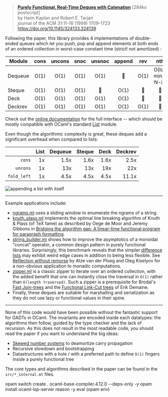 > **[Purely Functional, Real-Time Deques with Catenation]** \[284ko postscript\] \
> by Haim Kaplan and Robert E. Tarjan \
> journal of the ACM 31:11-16 (1999) 1709-1723 https://doi.org/10.1145/324133.324139

Following the paper, this library provides 4 implementations of double-ended
queues which let you push, pop and append elements at both ends of an ordered
collection in worst-case constant time (strict! not amortized) :

| Module  | cons | uncons | snoc | unsnoc          | append          | rev             | nth                |
|---------|:----:|:------:|:----:|:---------------:|:---------------:|:---------------:|:------------------:|
| Dequeue | O(1) | O(1)   | O(1) | O(1)            | :no_entry_sign: | O(1)            | O(log min(i, N-i)) |
| Steque  | O(1) | O(1)   | O(1) | :no_entry_sign: | O(1)            | :no_entry_sign: | :no_entry_sign:    |
| Deck    | O(1) | O(1)   | O(1) | O(1)            | O(1)            | :no_entry_sign: | :no_entry_sign:    |
| Deckrev | O(1) | O(1)   | O(1) | O(1)            | O(1)            | O(1)            | :no_entry_sign:    |

Check out the [online documentation] for the full interface -- which should be
mostly compatible with OCaml's standard [List] module.

Even though the algorithmic complexity is great, these deques add a significant
overhead when compared to lists:

|             | List | Dequeue | Steque | Deck  | Deckrev |
|------------:|-----:|--------:|-------:|------:|--------:|
| `cons`      | 1x   | 1.5x    | 1.6x    | 1.6x  | 2.5x    |
| `uncons`    | 1x   | 13x     | 13x     | 19x   | 22x     |
| `fold_left` | 1x   | 4.5x    | 4.5x    | 4.5x  | 11.1x   |

![appending a list with itself](https://art-w.github.io/deque/append.png)

---

Example applications include:

- [ngrams.ml](examples/ngrams.ml) uses a sliding window to enumerate the ngrams
  of a string.
- [knuth_plass.ml](examples/knuth_plass.ml) implements the optimal line
  breaking algorithm of Knuth & Plass (of TeX fame) as described by Oege de
  Moor and Jeremy Gibbons in [Bridging the algorithm gap: A linear-time
  functional program for paragraph formatting].
- [string_builder.ml](examples/string_builder.ml) shows how to improve the
  asymptotics of a monoidal "concat" operator, a common design pattern in
  purely functional libraries. Surprisingly, this benchmark reveals that the
  simpler [difference lists] may exhibit weird edge cases in addition to being
  less flexible. See [Reflection without remorse] by Atze van der Ploeg and
  Oleg Kiselyov for a non-obvious application to monadic computations.
- [zipper.ml](examples/zipper.ml) is a classic zipper to iterate over an
  ordered collection, with the added benefit that one can instantly close the
  traversal in `O(1)` rather than `O(length traversed)`. Such a zipper is a
  prerequisite for Brodal's [Fast Join-trees] and the [Functional Link-Cut
  trees] of Erik Demaine.
- Finally, these deques are suitable for marshalling and serialization as they
  do not use lazy or functional values in their spine.

---

None of this code would have been possible without the fantastic support for
GADTs in OCaml. The invariants are encoded inside each datatypes: the
algorithms then follow, guided by the type checker and the lack of recursion.
As this does not result in the most readable code, you should read the paper if
you want to understand the big ideas:

- [Skewed number systems] to deamortize carry propagation
- Recursive slowdown and bootstrapping
- Datastructures with a hole / with a preferred path to define `O(1)` fingers
  inside a purely functional tree

The core types and algorithms described in the paper can be found in the
`src/*_internal.ml` files.

[Purely Functional, Real-Time Deques with Catenation]: http://www.cs.tau.ac.il/~haimk/papers/jacm-deq.ps
[online documentation]: https://art-w.github.io/deque/deque/Deque
[List]: https://caml.inria.fr/pub/docs/manual-ocaml/libref/List.html
[Skewed number systems]: https://en.wikipedia.org/wiki/Skew_binary_number_system
[Bridging the algorithm gap: A linear-time functional program for paragraph formatting]: https://doi.org/10.1016/S0167-6423(99)00005-2
[difference lists]: https://en.wikipedia.org/wiki/Difference_list
[Reflection without remorse]: https://doi.org/10.1145/2775050.2633360
[Fast Join-trees]: https://doi.org/10.1007/11841036_18
[Functional Link-Cut trees]: http://erikdemaine.org/papers/ConfluentTries_Algorithmica/

opam switch create . ocaml-base-compiler.4.12.0 --deps-only -y opam install ocaml-lsp-server reason -y eval (opam env)
